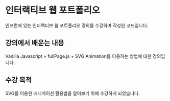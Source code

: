 # 인터랙티브 웹 포트폴리오
인프런에 있는 인터랙티브 웹 포트폴리오 강의를 수강하며 작성한 코드입니다.

## 강의에서 배운는 내용
Vanilla Javascript + fullPage.js + SVG Animation를 이용하는 방법에 대한 강의입니다.

## 수강 목적
SVG를 이용한 애니메이션 활용법을 알아보기 위해 수강하게 되었습니다.
